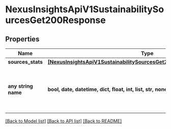 # NexusInsightsApiV1SustainabilitySourcesGet200Response


## Properties
Name | Type | Description | Notes
------------ | ------------- | ------------- | -------------
**sources_stats** | [**[NexusInsightsApiV1SustainabilitySourcesGet200ResponseSourcesStatsInner]**](NexusInsightsApiV1SustainabilitySourcesGet200ResponseSourcesStatsInner.md) |  | [optional] 
**any string name** | **bool, date, datetime, dict, float, int, list, str, none_type** | any string name can be used but the value must be the correct type | [optional]

[[Back to Model list]](../README.md#documentation-for-models) [[Back to API list]](../README.md#documentation-for-api-endpoints) [[Back to README]](../README.md)



